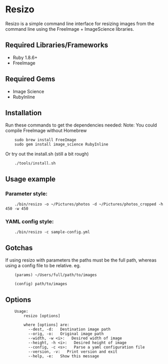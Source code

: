 Resizo
=======
Resizo is a simple command line interface for resizing images from the command line using the FreeImage + ImageScience libraries.

## Required Libraries/Frameworks
- Ruby 1.8.6+ 
- FreeImage

## Required Gems
- Image Science
- RubyInline

## Installation 
Run these commands to get the dependencies needed:
Note: You could compile FreeImage without Homebrew

        sudo brew install FreeImage
        sudo gem install image_science RubyInline

Or try out the install.sh (still a bit rough)
        
        ./tools/install.sh


## Usage example

### Parameter style:

        ./bin/resizo -o ~/Pictures/photos -d ~/Pictures/photos_cropped -h 450 -w 450

### YAML config style:

        ./bin/resizo -c sample-config.yml

## Gotchas

If using resizo with parameters the paths must be the full path, whereas using a config file to be relative.
  eg.

        (params) ~/Users/full/path/to/images

        (config) path/to/images

## Options

        Usage:
            resizo [options]
  
            where [options] are:
              --dest, -d:   Destination image path
              --orig, -o:   Original image path
              --width, -w <i>:   Desired width of image
              --height, -h <i>:   Desired height of image
              --config, -c <s>:   Parse a yaml configuration file
              --version, -v:   Print version and exit
              --help, -e:   Show this message

